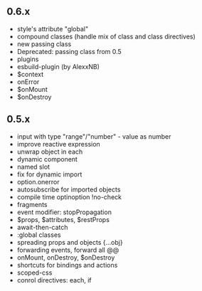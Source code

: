 
## 0.6.x

* style's attribute "global"
* compound classes (handle mix of class and class directives)
* new passing class
* Deprecated: passing class from 0.5
* plugins
* esbuild-plugin (by AlexxNB)
* $context
* onError
* $onMount
* $onDestroy

## 0.5.x

* input with type "range"/"number" - value as number
* improve reactive expression
* unwrap object in each
* dynamic component
* named slot
* fix for dynamic import
* option.onerror
* autosubscribe for imported objects
* compile time optinoption !no-check
* fragments
* event modifier: stopPropagation
* $props, $attributes, $restProps
* await-then-catch
* :global classes
* spreading props and objects {...obj}
* forwarding events, forward all @@
* onMount, onDestroy, $onDestroy
* shortcuts for bindings and actions
* scoped-css
* conrol directives: each, if
